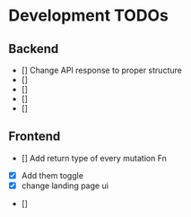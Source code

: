 # Development TODOs

## Backend

- [] Change API response to proper structure
- []
- []
- []
- []

## Frontend

- [] Add return type of every mutation Fn
- [x] Add them toggle
- [x] change landing page ui
- []
